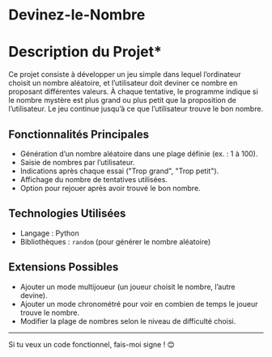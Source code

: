 # Devinez-le-Nombre 

# Description du Projet* 
Ce projet consiste à développer un jeu simple dans lequel l’ordinateur choisit un nombre aléatoire, et l’utilisateur doit deviner ce nombre en proposant différentes valeurs. À chaque tentative, le programme indique si le nombre mystère est plus grand ou plus petit que la proposition de l’utilisateur. Le jeu continue jusqu’à ce que l’utilisateur trouve le bon nombre.  

## **Fonctionnalités Principales**  
- Génération d’un nombre aléatoire dans une plage définie (ex. : 1 à 100).  
- Saisie de nombres par l’utilisateur.  
- Indications après chaque essai ("Trop grand", "Trop petit").  
- Affichage du nombre de tentatives utilisées.  
- Option pour rejouer après avoir trouvé le bon nombre.  

## **Technologies Utilisées**  
- Langage : Python  
- Bibliothèques : `random` (pour générer le nombre aléatoire)  

## **Extensions Possibles**  
- Ajouter un mode multijoueur (un joueur choisit le nombre, l’autre devine).  
- Ajouter un mode chronométré pour voir en combien de temps le joueur trouve le nombre.  
- Modifier la plage de nombres selon le niveau de difficulté choisi.  

---

Si tu veux un code fonctionnel, fais-moi signe ! 😊